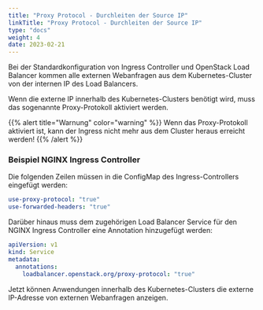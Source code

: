 ```yaml
---
title: "Proxy Protocol - Durchleiten der Source IP"
linkTitle: "Proxy Protocol - Durchleiten der Source IP"
type: "docs"
weight: 4
date: 2023-02-21
---
```


Bei der Standardkonfiguration von Ingress Controller und OpenStack Load Balancer kommen alle externen Webanfragen aus dem Kubernetes-Cluster von der internen IP des Load Balancers.

Wenn die externe IP innerhalb des Kubernetes-Clusters benötigt wird, muss das sogenannte Proxy-Protokoll aktiviert werden.

{{% alert title="Warnung" color="warning" %}}
Wenn das Proxy-Protokoll aktiviert ist, kann der Ingress nicht mehr aus dem Cluster heraus erreicht werden!
{{% /alert %}}

### Beispiel NGINX Ingress Controller
Die folgenden Zeilen müssen in die ConfigMap des Ingress-Controllers eingefügt werden:

```yaml
use-proxy-protocol: "true"
use-forwarded-headers: "true"
```

Darüber hinaus muss dem zugehörigen Load Balancer Service für den NGINX Ingress Controller eine Annotation hinzugefügt werden:

```yaml
apiVersion: v1
kind: Service
metadata:
  annotations:
    loadbalancer.openstack.org/proxy-protocol: "true"
```

Jetzt können Anwendungen innerhalb des Kubernetes-Clusters die externe IP-Adresse von externen Webanfragen anzeigen.
